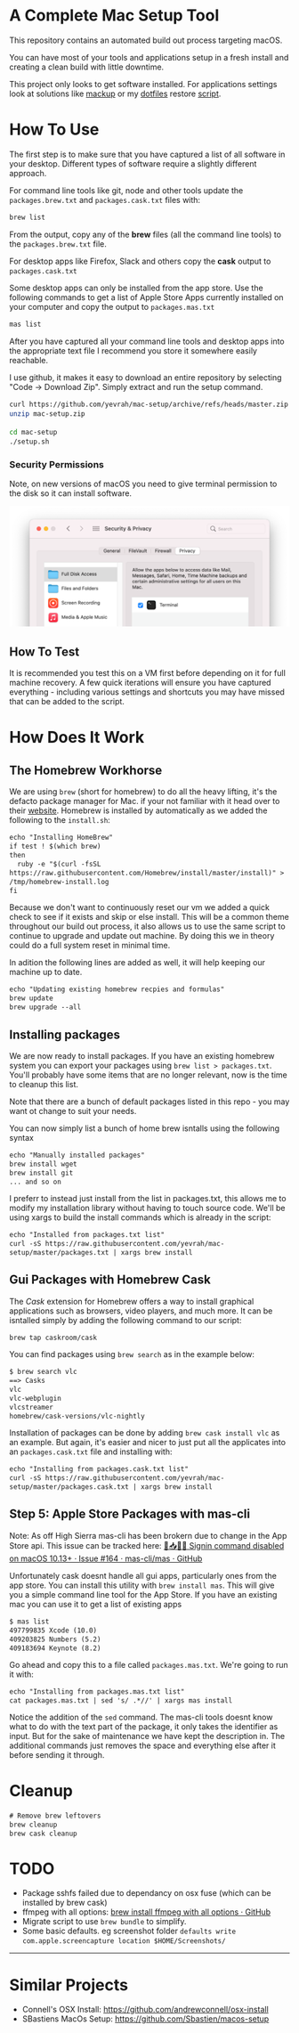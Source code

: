 A Complete Mac Setup Tool
=============================

This repository contains an automated build out process targeting macOS.


You can have most of your tools and applications setup in  a fresh install and creating a clean build with little downtime.



This project only looks to get software installed. For applications settings look at solutions like [mackup](https://github.com/lra/mackup) or my [dotfiles](https://github.com/yevrah/dotfiles) restore [script](https://github.com/yevrah/dotfiles/blob/master/bin/restore.sh).

# How To Use

The first step is to make sure that you have captured a list of all software in your desktop. Different types of software require a slightly different approach.

For command line tools like git, node and other tools update the `packages.brew.txt` and `packages.cask.txt` files with:

```bash
brew list
```

From the output, copy any of the **brew** files (all the command line tools) to the `packages.brew.txt` file.



For desktop apps like Firefox, Slack and others copy the **cask** output to `packages.cask.txt`



Some desktop apps can only be installed from the app store. Use the following commands to get a list of Apple Store Apps currently installed on your computer and copy the output to `packages.mas.txt`



```bash
mas list
```



After you have captured all your command line tools and desktop apps into the appropriate text file I recommend you store it somewhere easily reachable. 



I use github, it makes it easy to download an entire repository by selecting "Code -> Download Zip". Simply extract and run the setup command.

```bash
curl https://github.com/yevrah/mac-setup/archive/refs/heads/master.zip -L -o mac-setup.zip
unzip mac-setup.zip

cd mac-setup
./setup.sh
```



### Security Permissions

Note, on new versions of macOS you need to give terminal permission to the disk so it can install software.

![](assets/2022-06-27-16-09-48-image.png)



## How To Test

It is recommended you test this on a VM first before depending on it for full machine recovery. A few quick iterations will ensure you have captured everything - including various settings and shortcuts you may have missed that can be added to the script.

# How Does It Work

## The Homebrew Workhorse

We are using `brew` (short for homebrew) to do all the heavy lifting, it's
the defacto package manager for Mac. if your not familiar with it head over to
their [website](https://docs.brew.sh/). Homebrew is installed by automatically as we added the
following to the `install.sh`:

```
echo "Installing HomeBrew"
if test ! $(which brew)
then
  ruby -e "$(curl -fsSL https://raw.githubusercontent.com/Homebrew/install/master/install)" > /tmp/homebrew-install.log
fi
```

Because we don't want to continuously reset our vm we added a quick check to see
if it exists and skip or else install. This will be a common theme throughout
our build out process, it also allows us to use the same script to continue to
upgrade and update out machine. By doing this we in theory could do a full
system reset in minimal time.

In adition the following lines are added as well, it will help keeping our
machine up to date.

```
echo "Updating existing homebrew recpies and formulas"
brew update
brew upgrade --all
```

## Installing packages

We are now ready to install
packages. If you have an existing homebrew system you can export your packages
using `brew list > packages.txt`. You'll probably have some items that are no
longer relevant, now is the time to cleanup this list.

Note that there are a bunch of default packages listed in this repo - you may
want ot change to suit your needs.

You can now simply list a bunch of home brew isntalls using the following syntax

```
echo "Manually installed packages"
brew install wget
brew install git
... and so on
```

I preferr to instead just install from the list in packages.txt, this allows me
to modify my installation library without having to touch source code. We'll be
using xargs to build the install commands which is already in the script:

```
echo "Installed from packages.txt list"
curl -sS https://raw.githubusercontent.com/yevrah/mac-setup/master/packages.txt | xargs brew install
```

## Gui Packages with Homebrew Cask

The *Cask* extension for Homebrew offers a way to install graphical
applications such as browsers, video players, and much more. It can be
isntalled simply by adding the following command to our script:

```
brew tap caskroom/cask
```

You can find packages using `brew search` as in the example below:

```
$ brew search vlc
==> Casks
vlc
vlc-webplugin
vlcstreamer
homebrew/cask-versions/vlc-nightly
```

Installation of packages can be done by adding `brew cask install vlc` as an
example. But again, it's easier and nicer to just put all the applicates into
an `packages.cask.txt` file and installing with:

```
echo "Installing from packages.cask.txt list"
curl -sS https://raw.githubusercontent.com/yevrah/mac-setup/master/packages.cask.txt | xargs brew install
```

## Step 5: Apple Store Packages with mas-cli

Note: As off High Sierra mas-cli has been brokern due to change in the App
Store api. This issue can be tracked here: [🚏📥🙅‍♀️ Signin command disabled on macOS 10.13+ · Issue #164 · mas-cli/mas · GitHub](https://github.com/mas-cli/mas/issues/164)

Unfortunately cask doesnt handle all gui apps, particularly ones from the app
store. You can install this utility with `brew install mas`. This will give you
a simple command line tool for the App Store. If you have an existing mac you
can use it to get a list of existing apps

```
$ mas list
497799835 Xcode (10.0)
409203825 Numbers (5.2)
409183694 Keynote (8.2)
```

Go ahead and copy this to a file called `packages.mas.txt`. We're going to run it with:

```
echo "Installing from packages.mas.txt list"
cat packages.mas.txt | sed 's/ .*//' | xargs mas install
```

Notice the addition of the `sed` command. The mas-cli tools doesnt know what to
do with the text part of the package, it only takes the identifier as input.
But for the sake of maintenance we have kept the description in. The
additional commands just removes the space and everything else after it
before sending it through.

# Cleanup

```
# Remove brew leftovers
brew cleanup
brew cask cleanup
```

# TODO

- Package sshfs failed due to dependancy on osx fuse (which can be installed by brew cask)
- ffmpeg with all options: [brew install ffmpeg with all options · GitHub](https://gist.github.com/Piasy/b5dfd5c048eb69d1b91719988c0325d8)
- Migrate script to use `brew bundle` to simplify.
- Some basic defaults. eg screenshot folder `defaults write com.apple.screencapture location $HOME/Screenshots/`



---

# Similar Projects

* Connell's OSX Install: https://github.com/andrewconnell/osx-install
* SBastiens MacOs Setup: https://github.com/Sbastien/macos-setup
